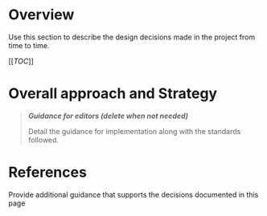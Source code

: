 # Overview

Use this section to describe the design decisions made in the project  from time to time. 

[[_TOC_]]

# Overall approach and Strategy

>**_Guidance for editors (delete when not needed)_**
>
>Detail the guidance for implementation along with the standards followed.
>

# References

Provide additional guidance that supports the decisions documented in this page

